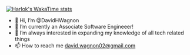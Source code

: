 [![Harlok's WakaTime stats](https://github-readme-stats.vercel.app/api/wakatime?username=@DavidHWagnon)](https://github.com/DavidHWagnon/github-readme-stats)


- 👋 Hi, I’m @DavidHWagnon
- 👀 I’m currently an Associate Software Engineeer!
- 🌱 I’m always interested in expanding my knowledge of all tech related things
- 📫 How to reach me david.wagnon02@gmail.com

<!---
DavidHWagnon/DavidHWagnon is a ✨ special ✨ repository because its `README.md` (this file) appears on your GitHub profile.
You can click the Preview link to take a look at your changes.
--->
